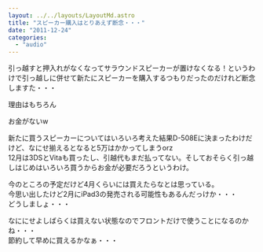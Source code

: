 ```yaml
---
layout: ../../layouts/LayoutMd.astro
title: "スピーカー購入はとりあえず断念・・・"
date: "2011-12-24"
categories: 
  - "audio"
---
```


引っ越すと押入れがなくなってサラウンドスピーカーが置けなくなる！というわけで引っ越しに併せて新たにスピーカーを購入するつもりだったのだけれど断念しますた・・・

理由はもちろん

お金がないw

新たに買うスピーカーについてはいろいろ考えた結果D-508Eに決まったわけだけど、なにせ揃えるとなると5万はかかってしまうorz  
12月は3DSとVitaも買ったし、引越代もまだ払ってない。そしておそらく引っ越しはじめはいろいろ買うからお金が必要だろうというわけ。

今のところの予定だけど4月くらいには買えたらなとは思っている。  
今思い出したけど2月にiPad3の発売される可能性もあるんだっけか・・・  
どうしましょ・・・

なににせよしばらくは買えない状態なのでフロントだけで使うことになるのかね・・・  
節約して早めに買えるかなぁ・・・
